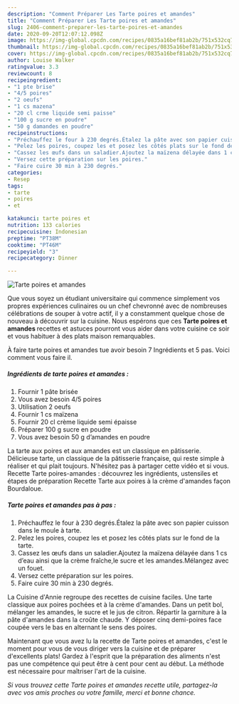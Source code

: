 ```yaml
---
description: "Comment Préparer Les Tarte poires et amandes"
title: "Comment Préparer Les Tarte poires et amandes"
slug: 2406-comment-preparer-les-tarte-poires-et-amandes
date: 2020-09-20T12:07:12.098Z
image: https://img-global.cpcdn.com/recipes/0835a16bef81ab2b/751x532cq70/tarte-poires-et-amandes-photo-principale-de-la-recette.jpg
thumbnail: https://img-global.cpcdn.com/recipes/0835a16bef81ab2b/751x532cq70/tarte-poires-et-amandes-photo-principale-de-la-recette.jpg
cover: https://img-global.cpcdn.com/recipes/0835a16bef81ab2b/751x532cq70/tarte-poires-et-amandes-photo-principale-de-la-recette.jpg
author: Louise Walker
ratingvalue: 3.3
reviewcount: 8
recipeingredient:
- "1 pte brise"
- "4/5 poires"
- "2 oeufs"
- "1 cs mazena"
- "20 cl crme liquide semi paisse"
- "100 g sucre en poudre"
- "50 g damandes en poudre"
recipeinstructions:
- "Préchauffez le four à 230 degrés.Étalez la pâte avec son papier cuisson dans le moule à tarte."
- "Pelez les poires, coupez les et posez les côtés plats sur le fond de la tarte."
- "Cassez les œufs dans un saladier.Ajoutez la maïzena délayée dans 1 cs d’eau ainsi que la crème fraîche,le sucre et les amandes.Mélangez avec un fouet."
- "Versez cette préparation sur les poires."
- "Faire cuire 30 min à 230 degrés."
categories:
- Resep
tags:
- tarte
- poires
- et

katakunci: tarte poires et 
nutrition: 133 calories
recipecuisine: Indonesian
preptime: "PT38M"
cooktime: "PT46M"
recipeyield: "3"
recipecategory: Dinner

---
```



![Tarte poires et amandes](https://img-global.cpcdn.com/recipes/0835a16bef81ab2b/751x532cq70/tarte-poires-et-amandes-photo-principale-de-la-recette.jpg)

Que vous soyez un étudiant universitaire qui commence simplement vos propres expériences culinaires ou un chef chevronné avec de nombreuses célébrations de souper à votre actif, il y a constamment quelque chose de nouveau à découvrir sur la cuisine. Nous espérons que ces <strong> Tarte poires et amandes </strong> recettes et astuces pourront vous aider dans votre cuisine ce soir et vous habituer à des plats maison remarquables.

<!--inarticleads1-->

À faire tarte poires et amandes tue avoir besoin 7 Ingrédients et 5 pas. Voici comment vous faire il.

##### Ingrédients de tarte poires et amandes :

1. Fournir 1 pâte brisée
1. Vous avez besoin 4/5 poires
1. Utilisation 2 oeufs
1. Fournir 1 cs maïzena
1. Fournir 20 cl crème liquide semi épaisse
1. Préparer 100 g sucre en poudre
1. Vous avez besoin 50 g d’amandes en poudre


La tarte aux poires et aux amandes est un classique en pâtisserie. Délicieuse tarte, un classique de la pâtisserie française, qui reste simple à réaliser et qui plait toujours. N&#39;hésitez pas à partager cette vidéo et si vous. Recette Tarte poires-amandes : découvrez les ingrédients, ustensiles et étapes de préparation Recette Tarte aux poires à la crème d&#39;amandes façon Bourdaloue. 

<!--inarticleads2-->

##### Tarte poires et amandes pas à pas :

1. Préchauffez le four à 230 degrés.Étalez la pâte avec son papier cuisson dans le moule à tarte.
1. Pelez les poires, coupez les et posez les côtés plats sur le fond de la tarte.
1. Cassez les œufs dans un saladier.Ajoutez la maïzena délayée dans 1 cs d’eau ainsi que la crème fraîche,le sucre et les amandes.Mélangez avec un fouet.
1. Versez cette préparation sur les poires.
1. Faire cuire 30 min à 230 degrés.


La Cuisine d&#39;Annie regroupe des recettes de cuisine faciles. Une tarte classique aux poires pochées et à la crème d&#39;amandes. Dans un petit bol, mélanger les amandes, le sucre et le jus de citron. Répartir la garniture à la pâte d&#39;amandes dans la croûte chaude. Y déposer cinq demi-poires face coupée vers le bas en alternant le sens des poires. 

<!--inarticleads1-->

<p>
Maintenant que vous avez lu la recette de Tarte poires et amandes, c'est le moment pour vous de vous diriger vers la cuisine et de préparer d'excellents plats! Gardez à l'esprit que la préparation des aliments n'est pas une compétence qui peut être à cent pour cent au début. La méthode est nécessaire pour maîtriser l'art de la cuisine.
</p>

<p>
<i>Si vous trouvez cette Tarte poires et amandes recette utile, partagez-la avec vos amis proches ou votre famille, merci et bonne chance.</i>
</p>
